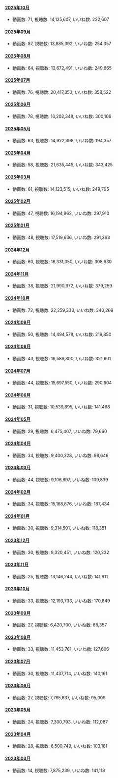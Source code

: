 #### [2025年10月](videos/202510 "wikilink")

-   動画数: 71, 視聴数: 14,125,607, いいね数: 222,607

#### [2025年09月](videos/202509 "wikilink")

-   動画数: 87, 視聴数: 13,885,392, いいね数: 254,357

#### [2025年08月](videos/202508 "wikilink")

-   動画数: 64, 視聴数: 13,672,491, いいね数: 249,665

#### [2025年07月](videos/202507 "wikilink")

-   動画数: 76, 視聴数: 20,417,353, いいね数: 358,522

#### [2025年06月](videos/202506 "wikilink")

-   動画数: 78, 視聴数: 16,202,348, いいね数: 300,106

#### [2025年05月](videos/202505 "wikilink")

-   動画数: 63, 視聴数: 14,922,308, いいね数: 194,357

#### [2025年04月](videos/202504 "wikilink")

-   動画数: 58, 視聴数: 21,635,445, いいね数: 343,425

#### [2025年03月](videos/202503 "wikilink")

-   動画数: 61, 視聴数: 14,123,515, いいね数: 249,795

#### [2025年02月](videos/202502 "wikilink")

-   動画数: 47, 視聴数: 16,194,962, いいね数: 297,910

#### [2025年01月](videos/202501 "wikilink")

-   動画数: 48, 視聴数: 17,519,636, いいね数: 291,363

#### [2024年12月](videos/202412 "wikilink")

-   動画数: 60, 視聴数: 18,331,050, いいね数: 308,630

#### [2024年11月](videos/202411 "wikilink")

-   動画数: 38, 視聴数: 21,990,972, いいね数: 379,259

#### [2024年10月](videos/202410 "wikilink")

-   動画数: 72, 視聴数: 22,259,333, いいね数: 340,269

#### [2024年09月](videos/202409 "wikilink")

-   動画数: 50, 視聴数: 14,494,578, いいね数: 219,850

#### [2024年08月](videos/202408 "wikilink")

-   動画数: 43, 視聴数: 19,589,800, いいね数: 321,601

#### [2024年07月](videos/202407 "wikilink")

-   動画数: 44, 視聴数: 15,697,550, いいね数: 290,604

#### [2024年06月](videos/202406 "wikilink")

-   動画数: 31, 視聴数: 10,539,695, いいね数: 141,468

#### [2024年05月](videos/202405 "wikilink")

-   動画数: 29, 視聴数: 6,475,407, いいね数: 79,660

#### [2024年04月](videos/202404 "wikilink")

-   動画数: 34, 視聴数: 9,400,328, いいね数: 98,646

#### [2024年03月](videos/202403 "wikilink")

-   動画数: 44, 視聴数: 9,106,897, いいね数: 109,839

#### [2024年02月](videos/202402 "wikilink")

-   動画数: 34, 視聴数: 15,168,876, いいね数: 187,434

#### [2024年01月](videos/202401 "wikilink")

-   動画数: 30, 視聴数: 9,314,501, いいね数: 118,351

#### [2023年12月](videos/202312 "wikilink")

-   動画数: 30, 視聴数: 9,320,451, いいね数: 120,232

#### [2023年11月](videos/202311 "wikilink")

-   動画数: 25, 視聴数: 13,146,244, いいね数: 141,911

#### [2023年10月](videos/202310 "wikilink")

-   動画数: 33, 視聴数: 12,193,733, いいね数: 170,849

#### [2023年09月](videos/202309 "wikilink")

-   動画数: 27, 視聴数: 6,420,700, いいね数: 86,357

#### [2023年08月](videos/202308 "wikilink")

-   動画数: 33, 視聴数: 11,453,781, いいね数: 127,666

#### [2023年07月](videos/202307 "wikilink")

-   動画数: 30, 視聴数: 11,437,714, いいね数: 140,161

#### [2023年06月](videos/202306 "wikilink")

-   動画数: 27, 視聴数: 7,765,637, いいね数: 95,009

#### [2023年05月](videos/202305 "wikilink")

-   動画数: 24, 視聴数: 7,300,793, いいね数: 112,087

#### [2023年04月](videos/202304 "wikilink")

-   動画数: 28, 視聴数: 6,500,749, いいね数: 103,181

#### [2023年03月](videos/202303 "wikilink")

-   動画数: 14, 視聴数: 7,875,239, いいね数: 141,118

